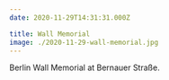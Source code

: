 ```yaml
---
date: 2020-11-29T14:31:31.000Z

title: Wall Memorial
image: ./2020-11-29-wall-memorial.jpg
---
```


Berlin Wall Memorial at Bernauer Straße.
